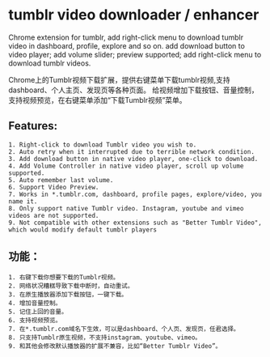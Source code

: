 # tumblr video downloader / enhancer
Chrome extension for tumblr, add right-click menu to download tumblr video in dashboard, profile, explore and so on.
add download button to video player; add volume slider; preview supported; add right-click menu to download tumblr videos.

Chrome上的Tumblr视频下载扩展，提供右键菜单下载tumblr视频,支持dashboard、个人主页、发现页等各种页面。
给视频增加下载按钮、音量控制，支持视频预览，在右键菜单添加“下载Tumblr视频”菜单。

## Features:
    1. Right-click to download Tumblr video you wish to.
    2. Auto retry when it interrupted due to terrible network condition.
    3. Add download button in native video player, one-click to download.
    4. Add Volume Controller in native video player, scroll up volume supported.
    5. Auto remember last volume.
    6. Support Video Preview.
    7. Works in *.tumblr.com, dashboard, profile pages, explore/video, you name it.
    8. Only support native Tumblr video. Instagram, youtube and vimeo videos are not supported.
    9. Not compatible with other extensions such as "Better Tumblr Video", which would modify default tumblr players

## 功能：
    1. 右键下载你想要下载的Tumblr视频。
    2. 网络状况糟糕导致下载中断时，自动重试。
    3. 在原生播放器添加下载按钮，一键下载。
    4. 增加音量控制。
    5. 记住上回的音量。
    6. 支持视频预览。
    7. 在*.tumblr.com域名下生效，可以是dashboard、个人页、发现页，任君选择。
    8. 只支持Tumblr原生视频，不支持instagram、youtube、vimeo。
    9. 和其他会修改默认播放器的扩展不兼容，比如“Better Tumblr Video”。
